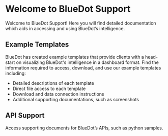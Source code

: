 # Welcome to BlueDot Support

Welcome to BlueDot Support! Here you will find detailed documentation which aids in accessing and using BlueDot’s intelligence.

## Example Templates

BlueDot has created example templates that provide clients with a head-start on visualizing BlueDot's intelligence in a dashboard format. Find the information required to access, download, and use our example templates including:
* Detailed descriptions of each template
* Direct file access to each template
* Download and data connection instructions
* Additional supporting documentations, such as screenshots

## API Support

Access supporting documents for BlueDot’s APIs, such as python samples.